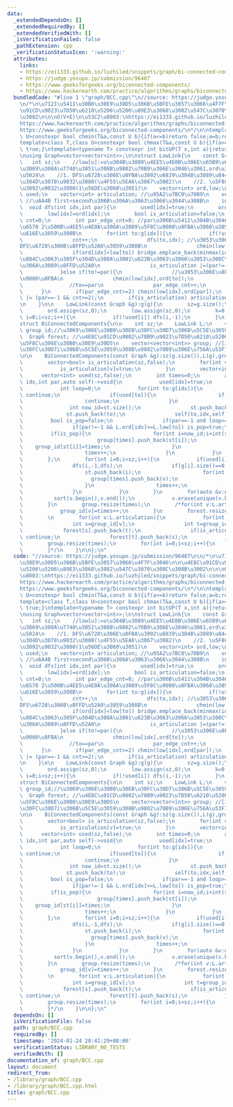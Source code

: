 ```yaml
---
data:
  _extendedDependsOn: []
  _extendedRequiredBy: []
  _extendedVerifiedWith: []
  _isVerificationFailed: false
  _pathExtension: cpp
  _verificationStatusIcon: ':warning:'
  attributes:
    links:
    - https://ei1333.github.io/luzhiled/snippets/graph/bi-connected-components.html
    - https://judge.yosupo.jp/submission/96487
    - https://www.geeksforgeeks.org/biconnected-components/
    - https://www.hackerearth.com/practice/algorithms/graphs/biconnected-components/tutorial/
  bundledCode: "#line 1 \"graph/BCC.cpp\"\n//source: https://judge.yosupo.jp/submission/96487\n\
    \n/*\n\u7121\u5411\u30B0\u30E9\u30D5\u306B\u5BFE\u3057\u3066\u4F7F\u3046\n\n\u4E8C\
    \u91CD\u9023\u7D50\u6210\u5206\u5206\u89E3\u3068\u3082\u547C\u3070\u308C\u308B\
    \u3002\n\n\nO(V+E)\n\u53C2\u8003:\nhttps://ei1333.github.io/luzhiled/snippets/graph/bi-connected-components.html\n\
    https://www.hackerearth.com/practice/algorithms/graphs/biconnected-components/tutorial/\n\
    https://www.geeksforgeeks.org/biconnected-components/\n*/\n\ntemplate<class T,class\
    \ U>constexpr bool chmin(T&a,const U b){if(a<=b)return false;a=b;return true;}\n\
    template<class T,class U>constexpr bool chmax(T&a,const U b){if(a>=b)return false;a=b;return\
    \ true;}\ntemplate<typename T> constexpr int bitUP(T x,int a){return (x>>a)&1;}\n\
    \nusing Graph=vector<vector<int>>;\n\nstruct LowLink{\n    const Graph &g;\n \
    \   int sz;\n    //low[u]:=u\u304B\u3089\u4EE5\u4E0B\u306E\u65B9\u6CD5\u3067\u305F\
    \u3069\u308A\u7740\u3051\u308B\u9802\u70B9\u306E\u3046\u3061,ord\u306E\u6700\u5C0F\
    \u5024\n    //1. DFS\u6728\u306E\u8FBA\u3092\u6839\u304B\u3089\u8449\u306E\u5411\
    \u304D\u3078\u9032\u3080(\u4F55\u5EA6\u3067\u3082)\n    //2. \u5F8C\u9000\u8FBA\
    \u3092\u9032\u3080(1\u56DE\u3060\u3051)\n    vector<int> ord,low;\n    vector<bool>\
    \ used;\n    vector<int> articulation; //\u95A2\u7BC0\u70B9\n    vector<pii> bridge;\
    \ //\u6A4B first<second\u306B\u306A\u3063\u3066\u3044\u308B\n    int k;\n\n  \
    \  void dfs(int idx,int par){\n        used[idx]=true;\n        ord[idx]=k++;\n\
    \        low[idx]=ord[idx];\n        bool is_articulation=false;\n        int\
    \ cnt=0;\n        int par_edge_cnt=0; //par\u306B\u5411\u304B\u3046\u8FBA\u306E\
    \u6570 2\u500B\u4EE5\u4E0A\u306A\u3089\u5F8C\u9000\u8FBA\u3068\u3057\u3066\u8003\
    \u616E\u3059\u308B\n        for(int to:g[idx]){\n            if(!used[to]){\n\
    \                cnt++;\n                dfs(to,idx); //\u3053\u306E\u8FBA\u306F\
    DFS\u6728\u306B\u8FFD\u52A0\u3059\u308B\n                chmin(low[idx],low[to]);\n\
    \                if(ord[idx]<low[to]) bridge.emplace_back(minmax(idx,to));//to\u306B\
    \u884C\u3063\u305F\u304D\u308A\u3001\u623B\u3063\u3066\u3053\u308C\u306A\u3044\
    \u306A\u3089\u8FFD\u52A0\n                is_articulation |=(par!=-1 && ord[idx]<=low[to]);\n\
    \            }else if(to!=par){\n                //\u3053\u306E\u8FBA\u306F\u5F8C\
    \u9000\u8FBA\n                chmin(low[idx],ord[to]);\n            }else{\n \
    \               //to==par\n                par_edge_cnt++;\n            }\n  \
    \      }\n        if(par_edge_cnt>=2) chmin(low[idx],ord[par]);\n        is_articulation\
    \ |= (par==-1 && cnt>=2);\n        if(is_articulation) articulation.push_back(idx);\n\
    \n    }\n\n    LowLink(const Graph &g):g(g){\n        sz=g.size();\n        used.assign(sz,false);\n\
    \        ord.assign(sz,0);\n        low.assign(sz,0);\n        k=0;\n        for(int\
    \ i=0;i<sz;i++){\n            if(!used[i]) dfs(i,-1);\n        }\n    }\n};\n\
    struct BiConnectedComponents{\n\n    int sz;\n    LowLink L;\n    vector<int>\
    \ group_id;//\u3069\u306E\u30B0\u30EB\u30FC\u30D7\u306B\u5C5E\u3059\u304B\n  \
    \  Graph forest; //\u4E8C\u91CD\u9802\u70B9\u9023\u7D50\u6210\u5206\u5206\u89E3\
    \u5F8C\u306E\u30B0\u30E9\u30D5\n    vector<vector<int>> group; //[i]:=\u30B0\u30EB\
    \u30FC\u30D7i\u306B\u5C5E\u3059\u308B\u9802\u70B9\u306E\u756A\u53F7 \u6607\u9806\
    \n\n    BiConnectedComponents(const Graph &g):sz(g.size()),L(g),group_id(g.size(),-1),group(sz*2){\n\
    \        vector<bool> is_articulation(sz,false);\n        for(int v:L.articulation){\n\
    \            is_articulation[v]=true;\n        }\n        vector<int> st;\n  \
    \      vector<int> used(sz,false);\n        int times=0;\n        auto dfs=[&](int\
    \ idx,int par,auto self)->void{\n            used[idx]=true;\n            group_id[idx]=times;\n\
    \            int loop=0;\n            for(int to:g[idx]){\n                if(to==par)\
    \ continue;\n                if(used[to]){\n                    if(L.ord[to]<L.ord[idx])st.push_back(to);\n\
    \                    continue;\n                }\n                loop++;\n \
    \               int now_id=st.size();\n                st.push_back(idx);\n  \
    \              st.push_back(to);\n                self(to,idx,self);\n       \
    \         bool is_pop=false;\n                if(par==-1 and loop>=2) is_pop=true;\n\
    \                if(par!=-1 && L.ord[idx]<=L.low[to]) is_pop=true;\n\n       \
    \         if(is_pop){\n                    for(int i=now_id;i<int(st.size());i++){\n\
    \                        group[times].push_back(st[i]);\n                    \
    \    group_id[st[i]]=times;\n                    }\n                    st.resize(now_id);\n\
    \                    times++;\n                }\n            }\n            return;\n\
    \        };\n        for(int i=0;i<sz;i++){\n            if(used[i]==false){\n\
    \                dfs(i,-1,dfs);\n                if(g[i].size()==0 or st.size()){\n\
    \                    st.push_back(i);\n                    for(int v:st){\n  \
    \                      group[times].push_back(v);\n                        group_id[v]=times;\n\
    \                    }\n                    times++;\n                    st.clear();\n\
    \                }\n            }\n        }\n        for(auto &v:group){\n  \
    \          sort(v.begin(),v.end());\n            v.erase(unique(v.begin(),v.end()),v.end());\n\
    \        }\n        group.resize(times);\n        /*for(int v:L.articulation){\n\
    \            group_id[v]=times++;\n        }\n        forest.resize(times);\n\
    \        \n        for(int v:L.articulation){\n            for(int to:g[v]){\n\
    \                int s=group_id[v];\n                int t=group_id[to];\n   \
    \             forest[s].push_back(t);\n                if(is_articulation[to])\
    \ continue;\n                forest[t].push_back(s);\n            }\n        }\n\
    \        group.resize(times);\n        for(int i=0;i<sz;i++){\n            group[group_id[i]].push_back(i);\n\
    \        }*/\n    }\n\n};\n"
  code: "//source: https://judge.yosupo.jp/submission/96487\n\n/*\n\u7121\u5411\u30B0\
    \u30E9\u30D5\u306B\u5BFE\u3057\u3066\u4F7F\u3046\n\n\u4E8C\u91CD\u9023\u7D50\u6210\
    \u5206\u5206\u89E3\u3068\u3082\u547C\u3070\u308C\u308B\u3002\n\n\nO(V+E)\n\u53C2\
    \u8003:\nhttps://ei1333.github.io/luzhiled/snippets/graph/bi-connected-components.html\n\
    https://www.hackerearth.com/practice/algorithms/graphs/biconnected-components/tutorial/\n\
    https://www.geeksforgeeks.org/biconnected-components/\n*/\n\ntemplate<class T,class\
    \ U>constexpr bool chmin(T&a,const U b){if(a<=b)return false;a=b;return true;}\n\
    template<class T,class U>constexpr bool chmax(T&a,const U b){if(a>=b)return false;a=b;return\
    \ true;}\ntemplate<typename T> constexpr int bitUP(T x,int a){return (x>>a)&1;}\n\
    \nusing Graph=vector<vector<int>>;\n\nstruct LowLink{\n    const Graph &g;\n \
    \   int sz;\n    //low[u]:=u\u304B\u3089\u4EE5\u4E0B\u306E\u65B9\u6CD5\u3067\u305F\
    \u3069\u308A\u7740\u3051\u308B\u9802\u70B9\u306E\u3046\u3061,ord\u306E\u6700\u5C0F\
    \u5024\n    //1. DFS\u6728\u306E\u8FBA\u3092\u6839\u304B\u3089\u8449\u306E\u5411\
    \u304D\u3078\u9032\u3080(\u4F55\u5EA6\u3067\u3082)\n    //2. \u5F8C\u9000\u8FBA\
    \u3092\u9032\u3080(1\u56DE\u3060\u3051)\n    vector<int> ord,low;\n    vector<bool>\
    \ used;\n    vector<int> articulation; //\u95A2\u7BC0\u70B9\n    vector<pii> bridge;\
    \ //\u6A4B first<second\u306B\u306A\u3063\u3066\u3044\u308B\n    int k;\n\n  \
    \  void dfs(int idx,int par){\n        used[idx]=true;\n        ord[idx]=k++;\n\
    \        low[idx]=ord[idx];\n        bool is_articulation=false;\n        int\
    \ cnt=0;\n        int par_edge_cnt=0; //par\u306B\u5411\u304B\u3046\u8FBA\u306E\
    \u6570 2\u500B\u4EE5\u4E0A\u306A\u3089\u5F8C\u9000\u8FBA\u3068\u3057\u3066\u8003\
    \u616E\u3059\u308B\n        for(int to:g[idx]){\n            if(!used[to]){\n\
    \                cnt++;\n                dfs(to,idx); //\u3053\u306E\u8FBA\u306F\
    DFS\u6728\u306B\u8FFD\u52A0\u3059\u308B\n                chmin(low[idx],low[to]);\n\
    \                if(ord[idx]<low[to]) bridge.emplace_back(minmax(idx,to));//to\u306B\
    \u884C\u3063\u305F\u304D\u308A\u3001\u623B\u3063\u3066\u3053\u308C\u306A\u3044\
    \u306A\u3089\u8FFD\u52A0\n                is_articulation |=(par!=-1 && ord[idx]<=low[to]);\n\
    \            }else if(to!=par){\n                //\u3053\u306E\u8FBA\u306F\u5F8C\
    \u9000\u8FBA\n                chmin(low[idx],ord[to]);\n            }else{\n \
    \               //to==par\n                par_edge_cnt++;\n            }\n  \
    \      }\n        if(par_edge_cnt>=2) chmin(low[idx],ord[par]);\n        is_articulation\
    \ |= (par==-1 && cnt>=2);\n        if(is_articulation) articulation.push_back(idx);\n\
    \n    }\n\n    LowLink(const Graph &g):g(g){\n        sz=g.size();\n        used.assign(sz,false);\n\
    \        ord.assign(sz,0);\n        low.assign(sz,0);\n        k=0;\n        for(int\
    \ i=0;i<sz;i++){\n            if(!used[i]) dfs(i,-1);\n        }\n    }\n};\n\
    struct BiConnectedComponents{\n\n    int sz;\n    LowLink L;\n    vector<int>\
    \ group_id;//\u3069\u306E\u30B0\u30EB\u30FC\u30D7\u306B\u5C5E\u3059\u304B\n  \
    \  Graph forest; //\u4E8C\u91CD\u9802\u70B9\u9023\u7D50\u6210\u5206\u5206\u89E3\
    \u5F8C\u306E\u30B0\u30E9\u30D5\n    vector<vector<int>> group; //[i]:=\u30B0\u30EB\
    \u30FC\u30D7i\u306B\u5C5E\u3059\u308B\u9802\u70B9\u306E\u756A\u53F7 \u6607\u9806\
    \n\n    BiConnectedComponents(const Graph &g):sz(g.size()),L(g),group_id(g.size(),-1),group(sz*2){\n\
    \        vector<bool> is_articulation(sz,false);\n        for(int v:L.articulation){\n\
    \            is_articulation[v]=true;\n        }\n        vector<int> st;\n  \
    \      vector<int> used(sz,false);\n        int times=0;\n        auto dfs=[&](int\
    \ idx,int par,auto self)->void{\n            used[idx]=true;\n            group_id[idx]=times;\n\
    \            int loop=0;\n            for(int to:g[idx]){\n                if(to==par)\
    \ continue;\n                if(used[to]){\n                    if(L.ord[to]<L.ord[idx])st.push_back(to);\n\
    \                    continue;\n                }\n                loop++;\n \
    \               int now_id=st.size();\n                st.push_back(idx);\n  \
    \              st.push_back(to);\n                self(to,idx,self);\n       \
    \         bool is_pop=false;\n                if(par==-1 and loop>=2) is_pop=true;\n\
    \                if(par!=-1 && L.ord[idx]<=L.low[to]) is_pop=true;\n\n       \
    \         if(is_pop){\n                    for(int i=now_id;i<int(st.size());i++){\n\
    \                        group[times].push_back(st[i]);\n                    \
    \    group_id[st[i]]=times;\n                    }\n                    st.resize(now_id);\n\
    \                    times++;\n                }\n            }\n            return;\n\
    \        };\n        for(int i=0;i<sz;i++){\n            if(used[i]==false){\n\
    \                dfs(i,-1,dfs);\n                if(g[i].size()==0 or st.size()){\n\
    \                    st.push_back(i);\n                    for(int v:st){\n  \
    \                      group[times].push_back(v);\n                        group_id[v]=times;\n\
    \                    }\n                    times++;\n                    st.clear();\n\
    \                }\n            }\n        }\n        for(auto &v:group){\n  \
    \          sort(v.begin(),v.end());\n            v.erase(unique(v.begin(),v.end()),v.end());\n\
    \        }\n        group.resize(times);\n        /*for(int v:L.articulation){\n\
    \            group_id[v]=times++;\n        }\n        forest.resize(times);\n\
    \        \n        for(int v:L.articulation){\n            for(int to:g[v]){\n\
    \                int s=group_id[v];\n                int t=group_id[to];\n   \
    \             forest[s].push_back(t);\n                if(is_articulation[to])\
    \ continue;\n                forest[t].push_back(s);\n            }\n        }\n\
    \        group.resize(times);\n        for(int i=0;i<sz;i++){\n            group[group_id[i]].push_back(i);\n\
    \        }*/\n    }\n\n};\n"
  dependsOn: []
  isVerificationFile: false
  path: graph/BCC.cpp
  requiredBy: []
  timestamp: '2024-01-24 20:41:29+08:00'
  verificationStatus: LIBRARY_NO_TESTS
  verifiedWith: []
documentation_of: graph/BCC.cpp
layout: document
redirect_from:
- /library/graph/BCC.cpp
- /library/graph/BCC.cpp.html
title: graph/BCC.cpp
---
```

